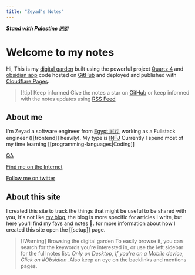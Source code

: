 ```yaml
---
title: "Zeyad's Notes"
---
```

***Stand with Palestine 🇵🇸*** 
# Welcome to my notes

Hi, This is my [digital garden](https://jzhao.xyz/posts/networked-thought/) built using the powerful project [Quartz 4](https://quartz.jzhao.xyz/) and [obsidian app](https://obsidian.md/) code hosted on [GitHub](https://github.com/zeyadetman/Notes) and deployed and published with [Cloudflare Pages](https://pages.cloudflare.com/).

>[!tip] Keep informed 
> Give the notes a star on [GitHub](https://github.com/zeyadetman/Notes) or keep informed with the notes updates using [RSS Feed](https://notes.zeyadetman.com/index.xml)

## About me
I'm Zeyad a software engineer from [Egypt 🇪🇬](https://en.wikipedia.org/wiki/Kafr_El_Dawwar), working as a Fullstack engineer ([[frontend]] heavily). My type is [INTJ](https://www.crystalknows.com/personality-type/intj) Currently I spend most of my time learning [[programming-languages|Coding]]

[QA](QA.md)

[Find me on the Internet](https://www.zeyadetman.com/about)

[Follow me on twitter](https://twitter.com/zeyadetman)

## About this site
I created this site to track the things that might be useful to be shared with you, It's not like [my blog](https://zeyadetman.com), the blog is more specific for articles I write, but here you'll find my favs and notes 📝. for more information about how I created this site open the [[setup]] page.


> [!Warning] Browsing the digital garden
> To easily browse it, you can search for the keywords you’re interested in, or use the left sidebar for the full notes list. *Only on Desktop, If you’re on a Mobile device, Click on #Obsidian*  .Also keep an eye on the backlinks and mentions pages.

